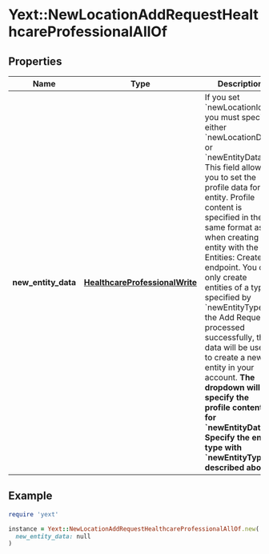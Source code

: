# Yext::NewLocationAddRequestHealthcareProfessionalAllOf

## Properties

| Name | Type | Description | Notes |
| ---- | ---- | ----------- | ----- |
| **new_entity_data** | [**HealthcareProfessionalWrite**](HealthcareProfessionalWrite.md) | If you set &#x60;newLocationId&#x60;, you must specify either &#x60;newLocationData&#x60; or &#x60;newEntityData&#x60;.  This field allows you to set the profile data for an entity. Profile content is specified in the same format as when creating an entity with the Entities: Create endpoint. You can only create entities of a type specified by &#x60;newEntityType&#x60;.  If the Add Request is processed successfully, this data will be used to create a new entity in your account.  **The dropdown will specify the profile content for &#x60;newEntityData&#x60;. Specify the entity type with &#x60;newEntityType&#x60; described above.**  | [optional] |

## Example

```ruby
require 'yext'

instance = Yext::NewLocationAddRequestHealthcareProfessionalAllOf.new(
  new_entity_data: null
)
```

